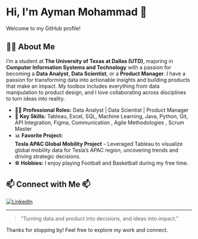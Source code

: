 # Hi, I'm Ayman Mohammad 👋  
Welcome to my GitHub profile!

## 👨‍💻 About Me

I’m a student at **The University of Texas at Dallas (UTD)**, majoring in **Computer Information Systems and Technology** with a passion for becoming a **Data Analyst**, **Data Scientist**, or a  **Product Manager**. I have a passion for transforming data into actionable insights and building products that make an impact. My toolbox includes everything from data manipulation to product design, and I love collaborating across disciplines to turn ideas into reality.



- 🧑‍💼 **Professional Roles:** Data Analyst | Data Scientist | Product Manager  
- 🚀 **Key Skills:** Tableau, Excel, SQL, Machine Learning, Java, Python, Git, API Integration, Figma, Communication , Agile Methodologies , Scrum Master
- 📊 **Favorite Project:**  
  **Tesla APAC Global Mobility Project** – Leveraged Tableau to visualize global mobility data for Tesla’s APAC region, uncovering trends and driving strategic decisions.  
- ⚽ **Hobbies:** I enjoy playing Football and Basketball during my free time.

## 📫 Connect with Me 📫
<a href="https://www.linkedin.com/in/ayman-mohammad-063278255/" target="_blank">
  <img src="https://img.shields.io/badge/LinkedIn-Ayman%20Mohammad-blue?style=flat-square&logo=linkedin" alt="LinkedIn">
</a>

---

> “Turning data and product into decisions, and ideas into impact.”

Thanks for stopping by! Feel free to explore my work and connect.
